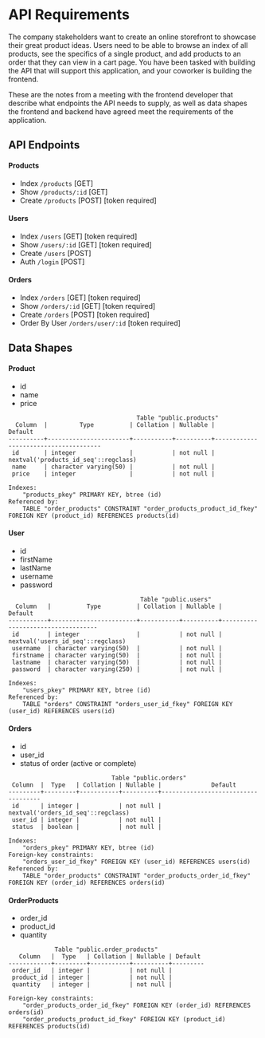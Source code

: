 # API Requirements

The company stakeholders want to create an online storefront to showcase their great product ideas. Users need to be able to browse an index of all products, see the specifics of a single product, and add products to an order that they can view in a cart page. You have been tasked with building the API that will support this application, and your coworker is building the frontend.

These are the notes from a meeting with the frontend developer that describe what endpoints the API needs to supply, as well as data shapes the frontend and backend have agreed meet the requirements of the application.

## API Endpoints

#### Products

- Index `/products` [GET]
- Show `/products/:id` [GET]
- Create `/products` [POST] [token required]

#### Users

- Index `/users` [GET] [token required]
- Show `/users/:id` [GET] [token required]
- Create `/users` [POST]
- Auth `/login` [POST]

#### Orders

- Index `/orders` [GET] [token required]
- Show `/orders/:id` [GET] [token required]
- Create `/orders` [POST] [token required]
- Order By User `/orders/user/:id` [token required]

## Data Shapes

#### Product

- id
- name
- price
```postgres
                                    Table "public.products"
  Column  |         Type          | Collation | Nullable |               Default
----------+-----------------------+-----------+----------+--------------------------------------
 id       | integer               |           | not null | nextval('products_id_seq'::regclass)
 name     | character varying(50) |           | not null |
 price    | integer               |           | not null |
 
Indexes:
    "products_pkey" PRIMARY KEY, btree (id)
Referenced by:
    TABLE "order_products" CONSTRAINT "order_products_product_id_fkey" FOREIGN KEY (product_id) REFERENCES products(id)
```

#### User

- id
- firstName
- lastName
- username
- password
```postgres
                                     Table "public.users"
  Column   |          Type          | Collation | Nullable |              Default
-----------+------------------------+-----------+----------+-----------------------------------
 id        | integer                |           | not null | nextval('users_id_seq'::regclass)
 username  | character varying(50)  |           | not null |
 firstname | character varying(50)  |           | not null |
 lastname  | character varying(50)  |           | not null |
 password  | character varying(250) |           | not null |

Indexes:
    "users_pkey" PRIMARY KEY, btree (id)
Referenced by:
    TABLE "orders" CONSTRAINT "orders_user_id_fkey" FOREIGN KEY (user_id) REFERENCES users(id)

```

#### Orders

- id
- user_id
- status of order (active or complete)
```postgres
                             Table "public.orders"
 Column  |  Type   | Collation | Nullable |              Default
---------+---------+-----------+----------+------------------------------------
 id      | integer |           | not null | nextval('orders_id_seq'::regclass)
 user_id | integer |           | not null |
 status  | boolean |           | not null |

Indexes:
    "orders_pkey" PRIMARY KEY, btree (id)
Foreign-key constraints:
    "orders_user_id_fkey" FOREIGN KEY (user_id) REFERENCES users(id)
Referenced by:
    TABLE "order_products" CONSTRAINT "order_products_order_id_fkey" FOREIGN KEY (order_id) REFERENCES orders(id)
```

#### OrderProducts

- order_id
- product_id
- quantity
```postgres
             Table "public.order_products"
   Column   |  Type   | Collation | Nullable | Default
------------+---------+-----------+----------+---------
 order_id   | integer |           | not null |
 product_id | integer |           | not null |
 quantity   | integer |           | not null |

Foreign-key constraints:
    "order_products_order_id_fkey" FOREIGN KEY (order_id) REFERENCES orders(id)
    "order_products_product_id_fkey" FOREIGN KEY (product_id) REFERENCES products(id)
```